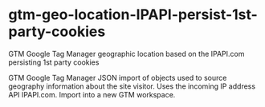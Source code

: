# gtm-geo-location-IPAPI-persist-1st-party-cookies
GTM Google Tag Manager geographic location based on the IPAPI.com persisting 1st party cookies

GTM Google Tag Manager JSON import of objects used to source geography information about the site visitor. Uses the incoming IP address API IPAPI.com. Import into a new GTM workspace. 
